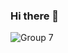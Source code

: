 ### Hi there 👋


![Group 7](https://user-images.githubusercontent.com/93602867/227555310-3be04e36-3253-4392-adc0-d894a4e79fbd.png)
